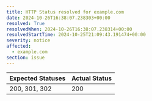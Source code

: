 ```yaml
---
title: HTTP Status resolved for example.com
date: 2024-10-26T16:38:07.238303+00:00
resolved: True
resolvedWhen: 2024-10-26T16:38:07.238314+00:00
resolvedStartTime: 2024-10-25T21:09:43.191474+00:00
severity: notice
affected:
  - example.com
section: issue
---
```


| Expected Statuses | Actual Status  |
|-------------------|----------------|
| 200, 301, 302 | 200 |

